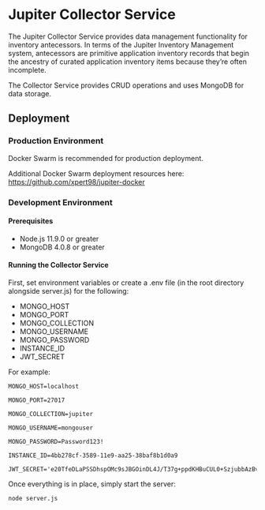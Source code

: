 # Jupiter Collector Service
The Jupiter Collector Service provides data management functionality for inventory antecessors.  In terms of the Jupiter Inventory Management system, antecessors are primitive application inventory records that begin the ancestry of curated application inventory items because they’re often incomplete.  

The Collector Service provides CRUD operations and uses MongoDB for data storage.

## Deployment

### Production Environment

Docker Swarm is recommended for production deployment.  

Additional Docker Swarm deployment resources here: https://github.com/xpert98/jupiter-docker

### Development Environment
#### Prerequisites
* Node.js 11.9.0 or greater
* MongoDB 4.0.8 or greater

#### Running the Collector Service
First, set environment variables or create a .env file (in the root directory alongside server.js) for the following:

* MONGO_HOST
* MONGO_PORT
* MONGO_COLLECTION
* MONGO_USERNAME
* MONGO_PASSWORD
* INSTANCE_ID
* JWT_SECRET

For example:

```
MONGO_HOST=localhost

MONGO_PORT=27017

MONGO_COLLECTION=jupiter

MONGO_USERNAME=mongouser

MONGO_PASSWORD=Password123!

INSTANCE_ID=4bb278cf-3589-11e9-aa25-38baf8b1d0a9

JWT_SECRET='e20TfeDLaPSSDhspOMc9sJBGOinDL4J/T37g+ppdKHBuCUL0+SzjubbAzBvrIiQHbvQacaeOS4D52vLclJQmTQ=='
```

Once everything is in place, simply start the server:

```
node server.js
```
